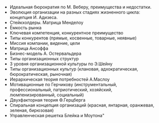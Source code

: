 - Идеальная бюрократия по М. Веберу, преимущества и недостатки.
- Эволюция организации на разных стадиях жизненного цикла: концепция И. Адизеса.
- Стейкхолдеры. Матрица Менделоу
- Ёмкость рынка
- Ключевая компетенция, конкурентное преимущество
- Типы конкурентов (прямые, косвенные, товарные, неявные)
- Миссия компании, видение, цели
- Матрица Ансоффа
- Бизнес-модель А. Остервальдера
- Типы организационных структур
- 3 уровня организационной культуры по Э.Шейну
- Типы организационных культур (клановая, адхократическая, бюрократическая, рыночная)
- Иерархическая теория потребностей А.Маслоу
- Мотивационные по Герчикову (инструментальный, профессиональный, патриотический, хозяйский, люмпенизированный, социальный)
- Двухфакторная теория Ф.Герцберга
- Спиральная концепция организаций (красная, янтарная, оранжевая, зеленая, бирюзовая)
- Управленческая решетка Блейка и Моутона"
